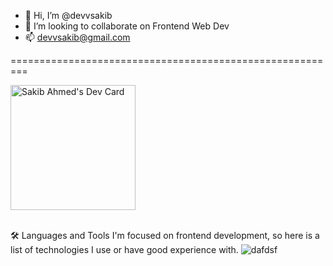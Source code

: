 - 👋 Hi, I’m @devvsakib
- 💞️ I’m looking to collaborate on Frontend Web Dev
- 📫 devvsakib@gmail.com

=========================================================



<a href="https://app.daily.dev/devvsakib">
<img src="https://api.daily.dev/devcards/a709fe2da0104532bac3a421cdec7139.png?r=8lg" width="200" alt="Sakib Ahmed's Dev Card"/>
</a>

<br>
<br>

🛠️ Languages and Tools
I'm focused on frontend development, so here is a list of technologies I use or have good experience with.
![dafdsf](https://user-images.githubusercontent.com/88339569/187266987-53944887-f5eb-4a13-b113-1e6bf03dd9f0.svg)









<!---
devvsakib/devvsakib is a ✨ special ✨ repository because its `README.md` (this file) appears on your GitHub profile.
You can click the Preview link to take a look at your changes.
--->
